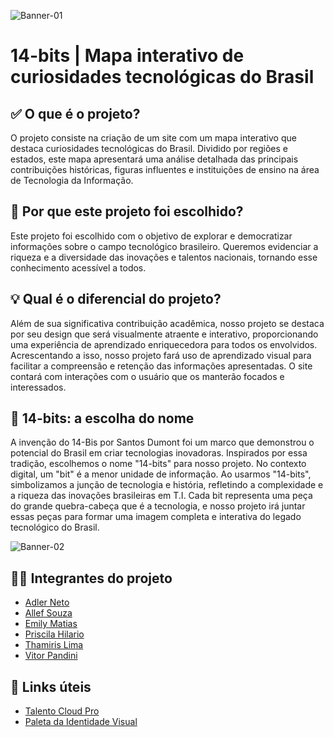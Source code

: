 ![Banner-01](https://github.com/VitorPandini/14Bits/assets/108374424/a937af1d-6ce5-47a4-a7a2-6aea7347d710)


# 14-bits | Mapa interativo de curiosidades tecnológicas do Brasil


## ✅ O que é o projeto?
O projeto consiste na criação de um site com um mapa interativo que destaca curiosidades tecnológicas do Brasil. Dividido por regiões e estados, este mapa apresentará uma análise detalhada das principais contribuições históricas, figuras influentes e instituições de ensino na área de Tecnologia da Informação.

## 🎯 Por que este projeto foi escolhido?
Este projeto foi escolhido com o objetivo de explorar e democratizar informações sobre o campo tecnológico brasileiro. Queremos evidenciar a riqueza e a diversidade das inovações e talentos nacionais, tornando esse conhecimento acessível a todos.

## 💡 Qual é o diferencial do projeto?
Além de sua significativa contribuição acadêmica, nosso projeto se destaca por seu design que será visualmente atraente e interativo, proporcionando uma experiência de aprendizado enriquecedora para todos os envolvidos. Acrescentando a isso, nosso projeto fará uso de aprendizado visual para facilitar a compreensão e retenção das informações apresentadas. O site contará com interações com o usuário que os manterão focados e interessados.

## 📢 14-bits: a escolha do nome
A invenção do 14-Bis por Santos Dumont foi um marco que demonstrou o potencial do Brasil em criar tecnologias inovadoras. Inspirados por essa tradição, escolhemos o nome "14-bits" para nosso projeto. No contexto digital, um "bit" é a menor unidade de informação. Ao usarmos "14-bits", simbolizamos a junção de tecnologia e história, refletindo a complexidade e a riqueza das inovações brasileiras em T.I. Cada bit representa uma peça do grande quebra-cabeça que é a tecnologia, e nosso projeto irá juntar essas peças para formar uma imagem completa e interativa do legado tecnológico do Brasil.

![Banner-02](https://github.com/VitorPandini/14Bits/assets/108374424/74422610-633f-419b-afdf-50046a2fbac3)

## 👨‍💻 Integrantes do projeto
- [Adler Neto](https://github.com/adler-neto)
- [Allef Souza](https://github.com/allef-eng)
- [Emily Matias](https://github.com/matiasemily)
- [Priscila Hilario](https://github.com/priscilahilario)
- [Thamiris Lima](https://github.com/thamirislimadc)
- [Vitor Pandini](https://github.com/VitorPandini)

## 🔗 Links úteis
- [Talento Cloud Pro](https://pages.prozeducacao.com.br/lp-proz-tecnologia-talento-cloud)
- [Paleta da Identidade Visual](https://coolors.co/ffffff-ff8800-ffd23f-75c200-00bad6-003315)
